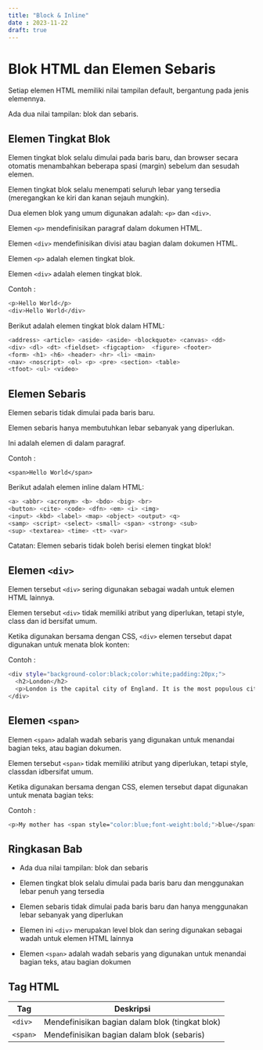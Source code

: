 ```yaml
---
title: "Block & Inline"
date : 2023-11-22
draft: true
---
```


# Blok HTML dan Elemen Sebaris

Setiap elemen HTML memiliki nilai tampilan default, bergantung pada jenis elemennya.

Ada dua nilai tampilan: blok dan sebaris.

## Elemen Tingkat Blok

Elemen tingkat blok selalu dimulai pada baris baru, dan browser secara otomatis menambahkan beberapa spasi (margin) sebelum dan sesudah elemen.

Elemen tingkat blok selalu menempati seluruh lebar yang tersedia (meregangkan ke kiri dan kanan sejauh mungkin).

Dua elemen blok yang umum digunakan adalah: `<p>` dan `<div>`.

Elemen `<p>` mendefinisikan paragraf dalam dokumen HTML.

Elemen `<div>` mendefinisikan divisi atau bagian dalam dokumen HTML.

Elemen `<p>` adalah elemen tingkat blok.

Elemen `<div>` adalah elemen tingkat blok.


Contoh : 

```sh
<p>Hello World</p>
<div>Hello World</div>
```

Berikut adalah elemen tingkat blok dalam HTML:

```sh
<address> <article> <aside> <aside> <blockquote> <canvas> <dd>
<div> <dl> <dt> <fieldset> <figcaption>  <figure> <footer>
<form> <h1> <h6> <header> <hr> <li> <main>
<nav> <noscript> <ol> <p> <pre> <section> <table>
<tfoot> <ul> <video>
```

## Elemen Sebaris

Elemen sebaris tidak dimulai pada baris baru.

Elemen sebaris hanya membutuhkan lebar sebanyak yang diperlukan.

Ini adalah elemen <span> di dalam paragraf.

Contoh : 

`<span>Hello World</span>`

Berikut adalah elemen inline dalam HTML:

```sh
<a> <abbr> <acronym> <b> <bdo> <big> <br>
<button> <cite> <code> <dfn> <em> <i> <img>
<input> <kbd> <label> <map> <object> <output> <q>
<samp> <script> <select> <small> <span> <strong> <sub>
<sup> <textarea> <time> <tt> <var>
```

Catatan: Elemen sebaris tidak boleh berisi elemen tingkat blok!


## Elemen `<div>`
Elemen tersebut `<div>` sering digunakan sebagai wadah untuk elemen HTML lainnya.

Elemen tersebut `<div>` tidak memiliki atribut yang diperlukan, tetapi style, class dan id bersifat umum.

Ketika digunakan bersama dengan CSS, `<div>` elemen tersebut dapat digunakan untuk menata blok konten:

Contoh : 

```sh
<div style="background-color:black;color:white;padding:20px;">
  <h2>London</h2>
  <p>London is the capital city of England. It is the most populous city in the United Kingdom, with a metropolitan area of over 13 million inhabitants.</p>
</div>
```


## Elemen `<span>`

Elemen `<span>` adalah wadah sebaris yang digunakan untuk menandai bagian teks, atau bagian dokumen.

Elemen tersebut `<span>` tidak memiliki atribut yang diperlukan, tetapi style, classdan idbersifat umum.

Ketika digunakan bersama dengan CSS, <span>elemen tersebut dapat digunakan untuk menata bagian teks:


Contoh :
```sh
<p>My mother has <span style="color:blue;font-weight:bold;">blue</span> eyes and my father has <span style="color:darkolivegreen;font-weight:bold;">dark green</span> eyes.</p>
```

## Ringkasan Bab

- Ada dua nilai tampilan: blok dan sebaris

- Elemen tingkat blok selalu dimulai pada baris baru dan menggunakan lebar penuh yang tersedia

- Elemen sebaris tidak dimulai pada baris baru dan hanya menggunakan lebar sebanyak yang diperlukan

- Elemen ini `<div>` merupakan level blok dan sering digunakan sebagai wadah untuk elemen HTML lainnya

- Elemen `<span>` adalah wadah sebaris yang digunakan untuk menandai bagian teks, atau bagian dokumen

## Tag HTML

| Tag | Deskripsi |
| ----------- | ----------- |
| `<div>` | Mendefinisikan bagian dalam blok (tingkat blok) |
| `<span>` | Mendefinisikan bagian dalam blok (sebaris) |


